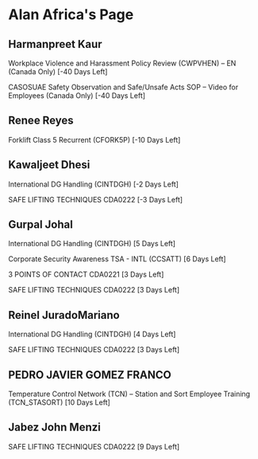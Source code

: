 Alan Africa's Page
==================

Harmanpreet Kaur
----------------


Workplace Violence and Harassment Policy Review (CWPVHEN) – EN (Canada Only) [-40 Days Left]


CASOSUAE Safety Observation and Safe/Unsafe Acts SOP – Video for Employees (Canada Only) [-40 Days Left]

Renee Reyes
-----------


Forklift Class 5 Recurrent (CFORK5P) [-10 Days Left]

Kawaljeet Dhesi
---------------


International DG Handling (CINTDGH) [-2 Days Left]


SAFE LIFTING TECHNIQUES CDA0222 [-3 Days Left]

Gurpal Johal
------------


International DG Handling (CINTDGH) [5 Days Left]


Corporate Security Awareness TSA - INTL (CCSATT) [6 Days Left]


3 POINTS OF CONTACT CDA0221 [3 Days Left]


SAFE LIFTING TECHNIQUES CDA0222 [3 Days Left]

Reinel JuradoMariano
--------------------


International DG Handling (CINTDGH) [4 Days Left]


SAFE LIFTING TECHNIQUES CDA0222 [3 Days Left]

PEDRO JAVIER GOMEZ FRANCO
-------------------------


Temperature Control Network (TCN) – Station and Sort Employee Training (TCN\_STASORT) [10 Days Left]

Jabez John Menzi
----------------


SAFE LIFTING TECHNIQUES CDA0222 [9 Days Left]

